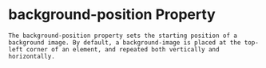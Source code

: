 # background-position Property
    The background-position property sets the starting position of a background image. By default, a background-image is placed at the top-left corner of an element, and repeated both vertically and horizontally.